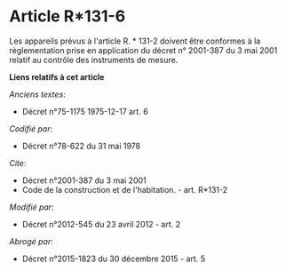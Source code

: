 # Article R*131-6

Les appareils prévus à l'article R. * 131-2 doivent être conformes à la réglementation prise en application du décret n°
2001-387 du 3 mai 2001 relatif au contrôle des instruments de mesure.

**Liens relatifs à cet article**

_Anciens textes_:

  - Décret n°75-1175 1975-12-17 art. 6

_Codifié par_:

  - Décret n°78-622 du 31 mai 1978

_Cite_:

  - Décret n°2001-387 du 3 mai 2001
  - Code de la construction et de l'habitation. - art. R*131-2

_Modifié par_:

  - Décret n°2012-545 du 23 avril 2012 - art. 2

_Abrogé par_:

  - Décret n°2015-1823 du 30 décembre 2015 - art. 5
